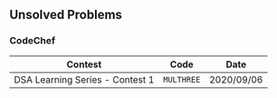 ## Unsolved Problems

### CodeChef

| Contest                         | Code       | Date       |
| -------                         | ----       | ----       |
| DSA Learning Series - Contest 1 | `MULTHREE` | 2020/09/06 |
